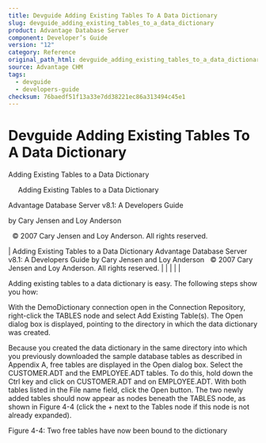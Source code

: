 ```yaml
---
title: Devguide Adding Existing Tables To A Data Dictionary
slug: devguide_adding_existing_tables_to_a_data_dictionary
product: Advantage Database Server
component: Developer’s Guide
version: "12"
category: Reference
original_path_html: devguide_adding_existing_tables_to_a_data_dictionary.htm
source: Advantage CHM
tags:
  - devguide
  - developers-guide
checksum: 76baedf51f13a33e7dd38221ec86a313494c45e1
---
```


# Devguide Adding Existing Tables To A Data Dictionary

Adding Existing Tables to a Data Dictionary

     Adding Existing Tables to a Data Dictionary

Advantage Database Server v8.1: A Developers Guide

by Cary Jensen and Loy Anderson

  © 2007 Cary Jensen and Loy Anderson. All rights reserved.

| Adding Existing Tables to a Data Dictionary  Advantage Database Server v8.1: A Developers Guide  by Cary Jensen and Loy Anderson    © 2007 Cary Jensen and Loy Anderson. All rights reserved. |  |  |  |  |

Adding existing tables to a data dictionary is easy. The following steps show you how:

With the DemoDictionary connection open in the Connection Repository, right-click the TABLES node and select Add Existing Table(s). The Open dialog box is displayed, pointing to the directory in which the data dictionary was created.

Because you created the data dictionary in the same directory into which you previously downloaded the sample database tables as described in Appendix A, free tables are displayed in the Open dialog box. Select the CUSTOMER.ADT and the EMPLOYEE.ADT tables. To do this, hold down the Ctrl key and click on CUSTOMER.ADT and on EMPLOYEE.ADT. With both tables listed in the File name field, click the Open button. The two newly added tables should now appear as nodes beneath the TABLES node, as shown in Figure 4-4 (click the + next to the Tables node if this node is not already expanded).

Figure 4-4: Two free tables have now been bound to the dictionary
